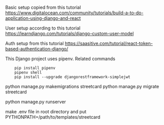 Basic setup copied from this tutorial
    https://www.digitalocean.com/community/tutorials/build-a-to-do-application-using-django-and-react

User setup according to this tutorial
    https://learndjango.com/tutorials/django-custom-user-model

Auth setup from this tutorial
    https://saasitive.com/tutorial/react-token-based-authentication-django/



This Django project uses pipenv.
    Related commands

        pip install pipenv
        pipenv shell
        pip install --upgrade djangorestframework-simplejwt

python manage.py makemigrations streetcard
python manage.py migrate streetcard

python manage.py runserver

make .env file in root directory and put
    PYTHONPATH=/path/to/templates/streetcard
